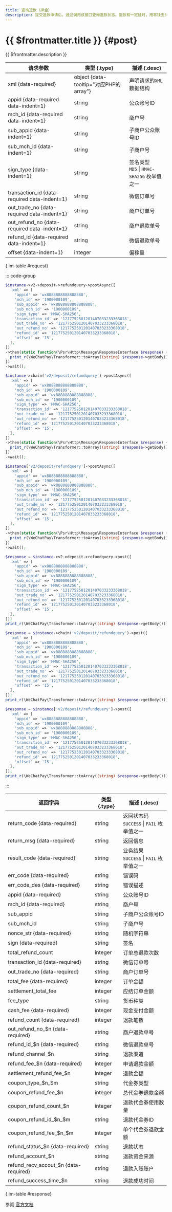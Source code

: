 ```yaml
---
title: 查询退款（押金）
description: 提交退款申请后，通过调用该接口查询退款状态。退款有一定延时，用零钱支付的退款20分钟内到账，银行卡支付的退款3个工作日后重新查询退款状态;
---
```


# {{ $frontmatter.title }} {#post}

{{ $frontmatter.description }}

| 请求参数 | 类型 {.type} | 描述 {.desc}
| --- | --- | ---
| xml {data-required} | object {data-tooltip="对应PHP的array"} | 声明请求的`XML`数据结构
| appid {data-required data-indent=1} | string | 公众账号ID
| mch_id {data-required data-indent=1} | string | 商户号
| sub_appid {data-indent=1} | string | 子商户公众账号ID
| sub_mch_id {data-indent=1} | string | 子商户号
| sign_type {data-indent=1} | string | 签名类型<br/>`MD5` \| `HMAC-SHA256` 枚举值之一
| transaction_id {data-required data-indent=1} | string | 微信订单号
| out_trade_no {data-required data-indent=1} | string | 商户订单号
| out_refund_no {data-required data-indent=1} | string | 商户退款单号
| refund_id {data-required data-indent=1} | string | 微信退款单号
| offset {data-indent=1} | integer | 偏移量

{.im-table #request}

::: code-group

```php [异步纯链式]
$instance->v2->deposit->refundquery->postAsync([
  'xml' => [
    'appid' => 'wx8888888888888888',
    'mch_id' => '1900000109',
    'sub_appid' => 'wx8888888888888888',
    'sub_mch_id' => '1900000109',
    'sign_type' => 'HMAC-SHA256',
    'transaction_id' => '1217752501201407033233368018',
    'out_trade_no' => '1217752501201407033233368018',
    'out_refund_no' => '1217752501201407033233368018',
    'refund_id' => '1217752501201407033233368018',
    'offset' => '15',
  ],
])
->then(static function(\Psr\Http\Message\ResponseInterface $response) {
  print_r(\WeChatPay\Transformer::toArray((string) $response->getBody()));
})
->wait();
```

```php [异步声明式]
$instance->chain('v2/deposit/refundquery')->postAsync([
  'xml' => [
    'appid' => 'wx8888888888888888',
    'mch_id' => '1900000109',
    'sub_appid' => 'wx8888888888888888',
    'sub_mch_id' => '1900000109',
    'sign_type' => 'HMAC-SHA256',
    'transaction_id' => '1217752501201407033233368018',
    'out_trade_no' => '1217752501201407033233368018',
    'out_refund_no' => '1217752501201407033233368018',
    'refund_id' => '1217752501201407033233368018',
    'offset' => '15',
  ],
])
->then(static function(\Psr\Http\Message\ResponseInterface $response) {
  print_r(\WeChatPay\Transformer::toArray((string) $response->getBody()));
})
->wait();
```

```php [异步属性式]
$instance['v2/deposit/refundquery']->postAsync([
  'xml' => [
    'appid' => 'wx8888888888888888',
    'mch_id' => '1900000109',
    'sub_appid' => 'wx8888888888888888',
    'sub_mch_id' => '1900000109',
    'sign_type' => 'HMAC-SHA256',
    'transaction_id' => '1217752501201407033233368018',
    'out_trade_no' => '1217752501201407033233368018',
    'out_refund_no' => '1217752501201407033233368018',
    'refund_id' => '1217752501201407033233368018',
    'offset' => '15',
  ],
])
->then(static function(\Psr\Http\Message\ResponseInterface $response) {
  print_r(\WeChatPay\Transformer::toArray((string) $response->getBody()));
})
->wait();
```

```php [同步纯链式]
$response = $instance->v2->deposit->refundquery->post([
  'xml' => [
    'appid' => 'wx8888888888888888',
    'mch_id' => '1900000109',
    'sub_appid' => 'wx8888888888888888',
    'sub_mch_id' => '1900000109',
    'sign_type' => 'HMAC-SHA256',
    'transaction_id' => '1217752501201407033233368018',
    'out_trade_no' => '1217752501201407033233368018',
    'out_refund_no' => '1217752501201407033233368018',
    'refund_id' => '1217752501201407033233368018',
    'offset' => '15',
  ],
]);
print_r(\WeChatPay\Transformer::toArray((string) $response->getBody()));
```

```php [同步声明式]
$response = $instance->chain('v2/deposit/refundquery')->post([
  'xml' => [
    'appid' => 'wx8888888888888888',
    'mch_id' => '1900000109',
    'sub_appid' => 'wx8888888888888888',
    'sub_mch_id' => '1900000109',
    'sign_type' => 'HMAC-SHA256',
    'transaction_id' => '1217752501201407033233368018',
    'out_trade_no' => '1217752501201407033233368018',
    'out_refund_no' => '1217752501201407033233368018',
    'refund_id' => '1217752501201407033233368018',
    'offset' => '15',
  ],
]);
print_r(\WeChatPay\Transformer::toArray((string) $response->getBody()));
```

```php [同步属性式]
$response = $instance['v2/deposit/refundquery']->post([
  'xml' => [
    'appid' => 'wx8888888888888888',
    'mch_id' => '1900000109',
    'sub_appid' => 'wx8888888888888888',
    'sub_mch_id' => '1900000109',
    'sign_type' => 'HMAC-SHA256',
    'transaction_id' => '1217752501201407033233368018',
    'out_trade_no' => '1217752501201407033233368018',
    'out_refund_no' => '1217752501201407033233368018',
    'refund_id' => '1217752501201407033233368018',
    'offset' => '15',
  ],
]);
print_r(\WeChatPay\Transformer::toArray((string) $response->getBody()));
```

:::

| 返回字典 | 类型 {.type} | 描述 {.desc}
| --- | --- | ---
| return_code {data-required}| string | 返回状态码<br/>`SUCCESS` \| `FAIL` 枚举值之一
| return_msg {data-required}| string | 返回信息
| result_code {data-required}| string | 业务结果<br/>`SUCCESS` \| `FAIL` 枚举值之一
| err_code {data-required}| string | 错误码
| err_code_des {data-required}| string | 错误描述
| appid {data-required}| string | 公众账号ID
| mch_id {data-required}| string | 商户号
| sub_appid | string | 子商户公众账号ID
| sub_mch_id | string | 子商户号
| nonce_str {data-required}| string | 随机字符串
| sign {data-required}| string | 签名
| total_refund_count | integer | 订单总退款次数
| transaction_id {data-required}| string | 微信订单号
| out_trade_no {data-required}| string | 商户订单号
| total_fee {data-required}| integer | 订单金额
| settlement_total_fee | integer | 应结订单金额
| fee_type | string | 货币种类
| cash_fee {data-required}| integer | 现金支付金额
| refund_count {data-required}| integer | 退款笔数
| out_refund_no_$n {data-required}| string | 商户退款单号
| refund_id_$n {data-required}| string | 微信退款单号
| refund_channel_$n | string | 退款渠道
| refund_fee_$n {data-required}| integer | 申请退款金额
| settlement_refund_fee_$n | integer | 退款金额
| coupon_type_$n_$m | string | 代金券类型
| coupon_refund_fee_$n | integer | 总代金券退款金额
| coupon_refund_count_$n | integer | 退款代金券使用数量
| coupon_refund_id_$n_$m | string | 退款代金券ID
| coupon_refund_fee_$n_$m | integer | 单个代金券退款金额
| refund_status_$n {data-required}| string | 退款状态
| refund_account_$n | string | 退款资金来源
| refund_recv_accout_$n {data-required}| string | 退款入账账户
| refund_success_time_$n | string | 退款成功时间

{.im-table #response}

参阅 [官方文档](https://pay.weixin.qq.com/wiki/doc/api/deposit_sl.php?chapter=27_6&index=7)
